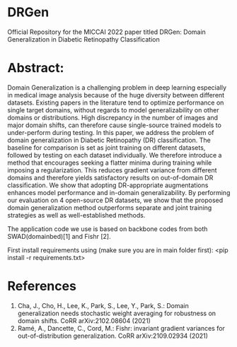 # DRGen
Official Repository for the MICCAI 2022 paper titled DRGen: Domain Generalization in Diabetic Retinopathy Classification

# Abstract:
Domain  Generalization  is  a  challenging  problem  in  deep learning especially in medical image analysis because of the huge diversity between different datasets. Existing papers in the literature tend to optimize performance on single target domains, without regards to model generalizability on other domains or distributions. High discrepancy in the number of images and major domain shifts, can therefore cause single-source trained models to under-perform during testing. In this paper, we address the problem of domain generalization in Diabetic Retinopathy (DR) classification. The baseline for comparison is set as joint training on different datasets, followed by testing on each dataset individually. We therefore introduce a method that encourages seeking a flatter minima during training while imposing a regularization. This reduces gradient variance from different domains and therefore yields satisfactory results on out-of-domain DR classification. We show that adopting DR-appropriate augmentations enhances model performance and in-domain generalizability. By performing our evaluation on 4 open-source DR datasets, we show that the proposed domain generalization method outperforms separate and joint training strategies as well as well-established methods.

The application code we use is based on backbone codes from both SWAD(domainbed)[1] and Fishr [2].

First install requirements using (make sure you are in main folder first):
<pip install -r requirements.txt>


# References
1. Cha, J., Cho, H., Lee, K., Park, S., Lee, Y., Park, S.: Domain generalization needs stochastic weight averaging for robustness on domain shifts. CoRR arXiv:2102.08604 (2021)
2. Ramé, A., Dancette, C., Cord, M.: Fishr: invariant gradient variances for out-of-distribution generalization. CoRR arXiv:2109.02934 (2021)


